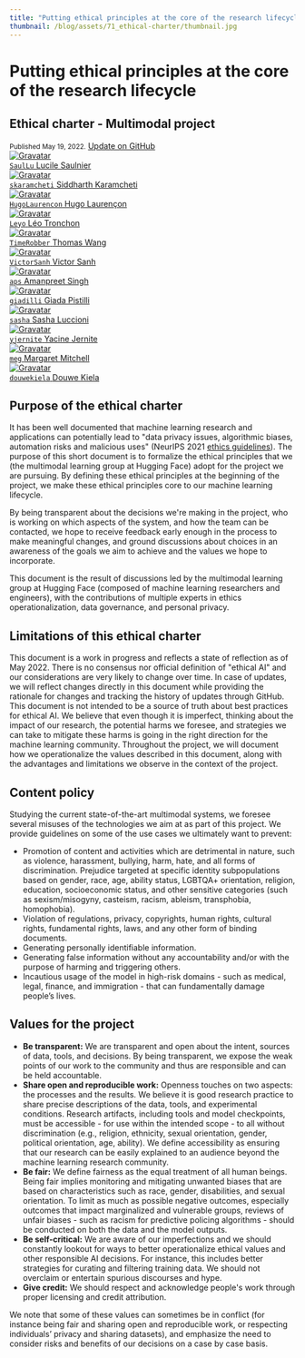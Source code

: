```yaml
---
title: "Putting ethical principles at the core of the research lifecycle"
thumbnail: /blog/assets/71_ethical-charter/thumbnail.jpg
---
```


<h1>Putting ethical principles at the core of the research lifecycle</h1>
<h2>Ethical charter - Multimodal project</h2>

<div class="blog-metadata">
    <small>Published May 19, 2022.</small>
    <a target="_blank" class="btn no-underline text-sm mb-5 font-sans" href="https://github.com/huggingface/blog/blob/main/ethical-charter-multimodal.md">
        Update on GitHub
    </a>
</div>

<div class="author-card">
    <a href="/SaulLu">
        <img class="avatar avatar-user" src="https://aeiljuispo.cloudimg.io/v7/https://s3.amazonaws.com/moonup/production/uploads/1618938489629-60741a2e69a66931a0273f0c.png?w=200&h=200&f=face" title="Gravatar">
        <div class="bfc">
            <code>SaulLu</code>
            <span class="fullname">Lucile Saulnier</span>
        </div>
    </a>
    <a href="/skaramcheti">
        <img class="avatar avatar-user" src="https://aeiljuispo.cloudimg.io/v7/https://s3.amazonaws.com/moonup/production/uploads/1634666324094-6150b090d84cf0532aa1764b.jpeg?w=200&h=200&f=face" title="Gravatar">
        <div class="bfc">
            <code>skaramcheti</code>
            <span class="fullname">Siddharth Karamcheti</span>
        </div>
    </a>
    <a href="/HugoLaurencon">
        <img class="avatar avatar-user" src="https://aeiljuispo.cloudimg.io/v7/https://s3.amazonaws.com/moonup/production/uploads/1635201569275-noauth.jpeg?w=200&h=200&f=face" title="Gravatar">
        <div class="bfc">
            <code>HugoLaurencon</code>
            <span class="fullname">Hugo Laurençon</span>
        </div>
    </a>
    <a href="/Leyo">
        <img class="avatar avatar-user" src="https://aeiljuispo.cloudimg.io/v7/https://s3.amazonaws.com/moonup/production/uploads/1652185658647-6244866a456803e9500d0f6a.jpeg?w=200&h=200&f=face" title="Gravatar">
        <div class="bfc">
            <code>Leyo</code>
            <span class="fullname">Léo Tronchon</span>
        </div>
    </a>
    <a href="/TimeRobber">
        <img class="avatar avatar-user" src="https://huggingface.co/avatars/06bb346411f4950ab6d88620ca970990.svg" title="Gravatar">
        <div class="bfc">
            <code>TimeRobber</code>
            <span class="fullname">Thomas Wang</span>
        </div>
    </a>
    <a href="/VictorSanh">
        <img class="avatar avatar-user" src="https://aeiljuispo.cloudimg.io/v7/https://s3.amazonaws.com/moonup/production/uploads/1619623771844-5ecea265968f6028e0559fa5.jpeg?w=200&h=200&f=face" title="Gravatar">
        <div class="bfc">
            <code>VictorSanh</code>
            <span class="fullname">Victor Sanh</span>
        </div>
    </a>
    <a href="/aps">
        <img class="avatar avatar-user" src="https://aeiljuispo.cloudimg.io/v7/https://s3.amazonaws.com/moonup/production/uploads/1652253065548-6230c6ecfd8b720a5648f6c4.jpeg?w=200&h=200&f=face" title="Gravatar">
        <div class="bfc">
            <code>aps</code>
            <span class="fullname">Amanpreet Singh</span>
        </div>
    </a>
    <a href="/giadilli">
        <img class="avatar avatar-user" src="https://aeiljuispo.cloudimg.io/v7/https://s3.amazonaws.com/moonup/production/uploads/1635413464273-6051e59531c5be7f3dd5ebc9.jpeg?w=200&h=200&f=face" title="Gravatar">
        <div class="bfc">
            <code>giadilli</code>
            <span class="fullname">Giada Pistilli</span>
        </div>
    </a>
    <a href="/sasha">
        <img class="avatar avatar-user" src="https://aeiljuispo.cloudimg.io/v7/https://s3.amazonaws.com/moonup/production/uploads/1626198087984-60edd0133e2c73a9a21455f5.png?w=200&h=200&f=face" title="Gravatar">
        <div class="bfc">
            <code>sasha</code>
            <span class="fullname">Sasha Luccioni</span>
        </div>
    </a>
    <a href="/yjernite">
        <img class="avatar avatar-user" src="https://aeiljuispo.cloudimg.io/v7/https://s3.amazonaws.com/moonup/production/uploads/1594144055859-5ee3a7cd2a3eae3cbdad1305.jpeg?w=200&h=200&f=face" title="Gravatar">
        <div class="bfc">
            <code>yjernite</code>
            <span class="fullname">Yacine Jernite</span>
        </div>
    </a>
    <a href="/meg">
        <img class="avatar avatar-user" src="https://aeiljuispo.cloudimg.io/v7/https://s3.amazonaws.com/moonup/production/uploads/1626214544196-60c757ea5f9a76ab3f844f12.png?w=200&h=200&f=face" title="Gravatar">
        <div class="bfc">
            <code>meg</code>
            <span class="fullname">Margaret Mitchell</span>
        </div>
    </a>
    <a href="/douwekiela">
        <img class="avatar avatar-user" src="https://aeiljuispo.cloudimg.io/v7/https://s3.amazonaws.com/moonup/production/uploads/1641847245435-61dc997715b47073db1620dc.jpeg?w=200&h=200&f=face" title="Gravatar">
        <div class="bfc">
            <code>douwekiela</code>
            <span class="fullname">Douwe Kiela</span>
        </div>
    </a>
</div>

## Purpose of the ethical charter

It has been well documented that machine learning research and applications can potentially lead to "data privacy issues, algorithmic biases, automation risks and malicious uses" (NeurIPS 2021 [ethics guidelines](https://nips.cc/public/EthicsGuidelines)). The purpose of this short document is to formalize the ethical principles that we (the multimodal learning group at Hugging Face) adopt for the project we are pursuing. By defining these ethical principles at the beginning of the project, we make these ethical principles core to our machine learning lifecycle.

By being transparent about the decisions we're making in the project, who is working on which aspects of the system, and how the team can be contacted, we hope to receive feedback early enough in the process to make meaningful changes, and ground discussions about choices in an awareness of the goals we aim to achieve and the values we hope to incorporate.

This document is the result of discussions led by the multimodal learning group at Hugging Face (composed of machine learning researchers and engineers), with the contributions of multiple experts in ethics operationalization, data governance, and personal privacy.

## Limitations of this ethical charter

This document is a work in progress and reflects a state of reflection as of May 2022. There is no consensus nor official definition of "ethical AI" and our considerations are very likely to change over time. In case of updates, we will reflect changes directly in this document while providing the rationale for changes and tracking the history of updates through GitHub. This document is not intended to be a source of truth about best practices for ethical AI. We believe that even though it is imperfect, thinking about the impact of our research, the potential harms we foresee, and strategies we can take to mitigate these harms is going in the right direction for the machine learning community. Throughout the project, we will document how we operationalize the values described in this document, along with the advantages and limitations we observe in the context of the project.

## Content policy

Studying the current state-of-the-art multimodal systems, we foresee several misuses of the technologies we aim at as part of this project. We provide guidelines on some of the use cases we ultimately want to prevent:

- Promotion of content and activities which are detrimental in nature, such as violence, harassment, bullying, harm, hate, and all forms of discrimination. Prejudice targeted at specific identity subpopulations based on gender, race, age, ability status, LGBTQA+ orientation, religion, education, socioeconomic status, and other sensitive categories (such as sexism/misogyny, casteism, racism, ableism, transphobia, homophobia).
- Violation of regulations, privacy, copyrights, human rights, cultural rights, fundamental rights, laws, and any other form of binding documents.
- Generating personally identifiable information.
- Generating false information without any accountability and/or with the purpose of harming and triggering others.
- Incautious usage of the model in high-risk domains - such as medical, legal, finance, and immigration - that can fundamentally damage people’s lives.

## Values for the project

- **Be transparent:** We are transparent and open about the intent, sources of data, tools, and decisions. By being transparent, we expose the weak points of our work to the community and thus are responsible and can be held accountable.
- **Share open and reproducible work:** Openness touches on two aspects: the processes and the results. We believe it is good research practice to share precise descriptions of the data, tools, and experimental conditions. Research artifacts, including tools and model checkpoints, must be accessible - for use within the intended scope - to all without discrimination (e.g., religion, ethnicity, sexual orientation, gender, political orientation, age, ability). We define accessibility as ensuring that our research can be easily explained to an audience beyond the machine learning research community.
- **Be fair:** We define fairness as the equal treatment of all human beings. Being fair implies monitoring and mitigating unwanted biases that are based on characteristics such as race, gender, disabilities, and sexual orientation. To limit as much as possible negative outcomes, especially outcomes that impact marginalized and vulnerable groups, reviews of unfair biases - such as racism for predictive policing algorithms - should be conducted on both the data and the model outputs.
- **Be self-critical:** We are aware of our imperfections and we should constantly lookout for ways to better operationalize ethical values and other responsible AI decisions. For instance, this includes better strategies for curating and filtering training data. We should not overclaim or entertain spurious discourses and hype.
- **Give credit:** We should respect and acknowledge people's work through proper licensing and credit attribution.

We note that some of these values can sometimes be in conflict (for instance being fair and sharing open and reproducible work, or respecting individuals’ privacy and sharing datasets), and emphasize the need to consider risks and benefits of our decisions on a case by case basis.
